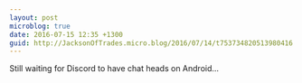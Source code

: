 ```yaml
---
layout: post
microblog: true
date: 2016-07-15 12:35 +1300
guid: http://JacksonOfTrades.micro.blog/2016/07/14/t753734820513980416.html
---
```

Still waiting for Discord to have chat heads on Android...

